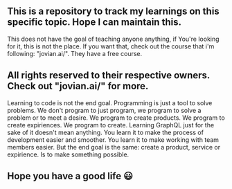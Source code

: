 <h2>This is a repository to track my learnings on this specific topic. Hope I can maintain this.</h2>

<p>This does not have the goal of teaching anyone anything, if You're looking for it, this is not the place. If you want that, check out the course that i'm following: "jovian.ai/". They have a free course.</p>

<h2>All rights reserved to their respective owners. Check out "jovian.ai/" for more.</h2>

<p>Learning to code is not the end goal.
Programming is just a tool to solve problems.
We don't program to just program, we program to solve a problem or to meet a desire. We program to create products. We program to create expiriences. We program to create.
Learning GraphQL just for the sake of it doesn't mean anything. You learn it to make the process of development easier and smoother. You learn it to make working with team members easier. But the end goal is the same: create a product, service or expirience. Is to make something possible.</p>

<h2>Hope you have a good life 😃</h2>
